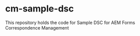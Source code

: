 # cm-sample-dsc
This repository holds the code for Sample DSC for AEM Forms Correspondence Management
